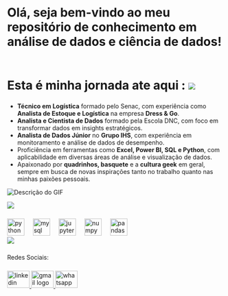 <h1 align="left">Olá, seja bem-vindo ao meu repositório de conhecimento em análise de dados e ciência de dados!<br><br><br>Esta é minha jornada ate aqui :

<img src="https://user-images.githubusercontent.com/74038190/212284100-561aa473-3905-4a80-b561-0d28506553ee.gif"  />

###
- **Técnico em Logística** formado pelo Senac, com experiência como **Analista de Estoque e Logística** na empresa **Dress & Go**.
- **Analista e Cientista de Dados** formado pela Escola DNC, com foco em transformar dados em insights estratégicos.
- **Analista de Dados Júnior** no **Grupo IHS**, com experiência em monitoramento e análise de dados de desempenho.
- Proficiência em ferramentas como **Excel, Power BI, SQL e Python**, com aplicabilidade em diversas áreas de análise e visualização de dados.
- Apaixonado por **quadrinhos, basquete** e a **cultura geek** em geral, sempre em busca de novas inspirações tanto no trabalho quanto nas minhas paixões pessoais.


 
![Descrição do GIF](https://media4.giphy.com/media/v1.Y2lkPTc5MGI3NjExMzFvZ3ZqeDZldWFnbGF4a2pkZHJtd2h1OTBvM3k0NXl3d2I4NnM3ZCZlcD12MV9pbnRlcm5hbF9naWZfYnlfaWQmY3Q9Zw/qgQUggAC3Pfv687qPC/giphy.webp)



  <img src="https://user-images.githubusercontent.com/74038190/212284100-561aa473-3905-4a80-b561-0d28506553ee.gif"  />
  
###
<div align="left">
  <img src="https://cdn.jsdelivr.net/gh/devicons/devicon/icons/python/python-original.svg" height="40" alt="python logo"  />
  <img width="12" />
  <img src="https://cdn.jsdelivr.net/gh/devicons/devicon/icons/mysql/mysql-original.svg" height="40" alt="mysql logo"  />
  <img width="12" />
  <img src="https://cdn.jsdelivr.net/gh/devicons/devicon/icons/jupyter/jupyter-original.svg" height="40" alt="jupyter logo"  />
  <img width="12" />
  <img src="https://cdn.jsdelivr.net/gh/devicons/devicon/icons/numpy/numpy-original.svg" height="40" alt="numpy logo"  />
  <img width="12" />
  <img src="https://cdn.jsdelivr.net/gh/devicons/devicon/icons/pandas/pandas-original.svg" height="40" alt="pandas logo"  />
</div>

  <img src="https://user-images.githubusercontent.com/74038190/212284100-561aa473-3905-4a80-b561-0d28506553ee.gif"  />

###

<p align="left">Redes Sociais:</p>

###

<div align="left">
  <a href="https://www.linkedin.com/in/etnos-data-analyst/" target="_blank">
    <img src="https://raw.githubusercontent.com/maurodesouza/profile-readme-generator/master/src/assets/icons/social/linkedin/default.svg" width="52" height="40" alt="linkedin logo"  />
  </a>
  <a href="https://linktr.ee/dataetnos?utm_source=linktree_admin_share" target="_blank">
    <img src="https://raw.githubusercontent.com/maurodesouza/profile-readme-generator/master/src/assets/icons/social/gmail/default.svg" width="52" height="40" alt="gmail logo"  />
  </a>
  <a href="https://linktr.ee/dataetnos?utm_source=linktree_admin_share" target="_blank">
    <img src="https://raw.githubusercontent.com/maurodesouza/profile-readme-generator/master/src/assets/icons/social/whatsapp/default.svg" width="52" height="40" alt="whatsapp logo"  />
  </a>
</div>

###
